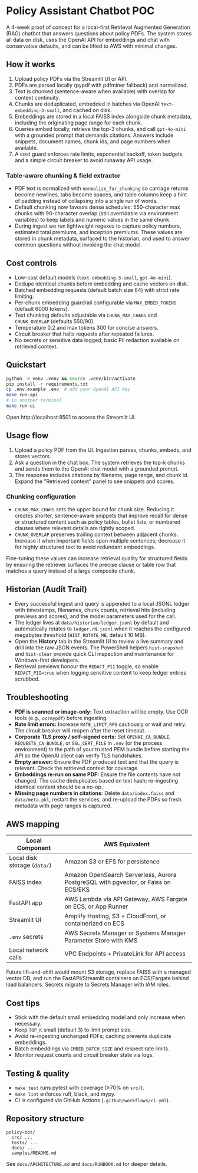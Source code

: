 # Policy Assistant Chatbot POC

A 4-week proof of concept for a local-first Retrieval Augmented Generation (RAG) chatbot
that answers questions about policy PDFs. The system stores all data on disk, uses the
OpenAI API for embeddings and chat with conservative defaults, and can be lifted to AWS
with minimal changes.

## How it works

1. Upload policy PDFs via the Streamlit UI or API.
2. PDFs are parsed locally (pypdf with pdfminer fallback) and normalized.
3. Text is chunked (sentence-aware when available) with overlap for context continuity.
4. Chunks are deduplicated, embedded in batches via OpenAI `text-embedding-3-small`, and
   cached on disk.
5. Embeddings are stored in a local FAISS index alongside chunk metadata, including the
   originating page range for each chunk.
6. Queries embed locally, retrieve the top-3 chunks, and call `gpt-4o-mini` with a grounded
   prompt that demands citations. Answers include snippets, document names, chunk ids, and
   page numbers when available.
7. A cost guard enforces rate limits, exponential backoff, token budgets, and a simple
   circuit breaker to avoid runaway API usage.

### Table-aware chunking & field extractor

- PDF text is normalized with `normalize_for_chunking` so carriage returns become newlines,
  tabs become spaces, and table columns keep a hint of padding instead of collapsing into a
  single run of words.
- Default chunking now favours dense schedules: 550-character max chunks with 90-character
  overlap (still overridable via environment variables) to keep labels and numeric values in
  the same chunk.
- During ingest we run lightweight regexes to capture policy numbers, estimated total
  premiums, and inception premiums. These values are stored in chunk metadata, surfaced to the
  historian, and used to answer common questions without invoking the chat model.

## Cost controls

- Low-cost default models (`text-embedding-3-small`, `gpt-4o-mini`).
- Dedupe identical chunks before embedding and cache vectors on disk.
- Batched embedding requests (default batch size 64) with strict rate limiting.
- Per-chunk embedding guardrail configurable via `MAX_EMBED_TOKENS` (default 6000 tokens).
- Text chunking defaults adjustable via `CHUNK_MAX_CHARS` and `CHUNK_OVERLAP` (defaults 550/90).
- Temperature 0.2 and max tokens 300 for concise answers.
- Circuit breaker that halts requests after repeated failures.
- No secrets or sensitive data logged; basic PII redaction available on retrieved context.

## Quickstart

```bash
python -m venv .venv && source .venv/bin/activate
pip install -r requirements.txt
cp .env.example .env  # add your OpenAI API key
make run-api
# in another terminal
make run-ui
```

Open http://localhost:8501 to access the Streamlit UI.

## Usage flow

1. Upload a policy PDF from the UI. Ingestion parses, chunks, embeds, and stores vectors.
2. Ask a question in the chat box. The system retrieves the top-k chunks and sends them to
   the OpenAI chat model with a grounded prompt.
3. The response includes citations by filename, page range, and chunk id. Expand the "Retrieved
   context" panel to see snippets and scores.

### Chunking configuration

- `CHUNK_MAX_CHARS` sets the upper bound for chunk size. Reducing it creates shorter,
  sentence-aware snippets that improve recall for dense or structured content such as policy
  tables, bullet lists, or numbered clauses where relevant details are tightly scoped.
- `CHUNK_OVERLAP` preserves trailing context between adjacent chunks. Increase it when
  important fields span multiple sentences; decrease it for highly structured text to avoid
  redundant embeddings.

Fine-tuning these values can increase retrieval quality for structured fields by ensuring the
retriever surfaces the precise clause or table row that matches a query instead of a large
composite chunk.

## Historian (Audit Trail)

- Every successful ingest and query is appended to a local JSONL ledger with timestamps,
  filenames, chunk counts, retrieval hits (including previews and scores), and the model
  parameters used for the call.
- The ledger lives at `data/historian/ledger.jsonl` by default and automatically rotates to
  `ledger.rN.jsonl` when it reaches the configured megabytes threshold (`HIST_ROTATE_MB`,
  default 10 MB).
- Open the **History** tab in the Streamlit UI to review a live summary and drill into the
  raw JSON events. The PowerShell helpers `hist-snapshot` and `hist-clear` provide quick CLI
  inspection and maintenance for Windows-first developers.
- Retrieval previews honour the `REDACT_PII` toggle, so enable `REDACT_PII=true` when logging
  sensitive content to keep ledger entries scrubbed.

## Troubleshooting

- **PDF is scanned or image-only:** Text extraction will be empty. Use OCR tools (e.g.,
  `ocrmypdf`) before ingesting.
- **Rate limit errors:** Increase `RATE_LIMIT_RPS` cautiously or wait and retry. The
  circuit breaker will reopen after the reset timeout.
- **Corporate TLS proxy / self-signed certs:** Set `OPENAI_CA_BUNDLE`,
  `REQUESTS_CA_BUNDLE`, or `SSL_CERT_FILE` in `.env` (or the process environment) to the
  path of your trusted PEM bundle before starting the API so the OpenAI client can verify
  TLS handshakes.
- **Empty answer:** Ensure the PDF produced text and that the query is relevant. Check the
  retrieved context for coverage.
- **Embeddings re-run on same PDF:** Ensure the file contents have not changed. The cache
  deduplicates based on text hash; re-ingesting identical content should be a no-op.
- **Missing page numbers in citations:** Delete `data/index.faiss` and `data/meta.pkl`, restart
  the services, and re-upload the PDFs so fresh metadata with page ranges is captured.

## AWS mapping

| Local Component | AWS Equivalent |
| --------------- | -------------- |
| Local disk storage (`data/`) | Amazon S3 or EFS for persistence |
| FAISS index | Amazon OpenSearch Serverless, Aurora PostgreSQL with pgvector, or Faiss on ECS/EKS |
| FastAPI app | AWS Lambda via API Gateway, AWS Fargate on ECS, or App Runner |
| Streamlit UI | Amplify Hosting, S3 + CloudFront, or containerized on ECS |
| `.env` secrets | AWS Secrets Manager or Systems Manager Parameter Store with KMS |
| Local network calls | VPC Endpoints + PrivateLink for API access |

Future lift-and-shift would mount S3 storage, replace FAISS with a managed vector DB, and
run the FastAPI/Streamlit containers on ECS/Fargate behind load balancers. Secrets migrate
to Secrets Manager with IAM roles.

## Cost tips

- Stick with the default small embedding model and only increase when necessary.
- Keep `TOP_K` small (default 3) to limit prompt size.
- Avoid re-ingesting unchanged PDFs; caching prevents duplicate embeddings.
- Batch embeddings via `EMBED_BATCH_SIZE` and respect rate limits.
- Monitor request counts and circuit breaker state via logs.

## Testing & quality

- `make test` runs pytest with coverage (≥70% on `src/`).
- `make lint` enforces ruff, black, and mypy.
- CI is configured via GitHub Actions (`.github/workflows/ci.yml`).

## Repository structure

```
policy-bot/
  src/ ...
  tests/ ...
  docs/ ...
  samples/README.md
```

See `docs/ARCHITECTURE.md` and `docs/RUNBOOK.md` for deeper details.
